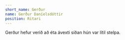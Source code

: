 ```yaml
---
short_name: Gerður
name: Gerður Daníelsdóttir
position: Ritari
---
```

Gerður hefur verið að éta ávexti síðan hún var lítil stelpa.